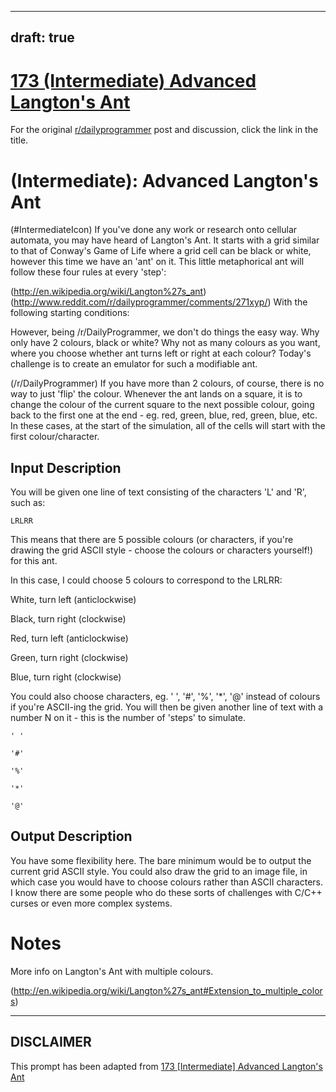 ---
draft: true
----

# [173 (Intermediate) Advanced Langton's Ant](https://www.reddit.com/r/dailyprogrammer/comments/2c4ka3/7302014_challenge_173_intermediate_advanced/)

For the original [r/dailyprogrammer](https://www.reddit.com/r/dailyprogrammer/) post and discussion, click the link in the title.

#  (Intermediate): Advanced Langton's Ant
(#IntermediateIcon)
If you've done any work or research onto cellular automata, you may have heard of Langton's Ant. It starts with a grid similar to that of Conway's Game of Life where a grid cell can be black or white, however this time we have an 'ant' on it. This little metaphorical ant will follow these four rules at every 'step':

(http://en.wikipedia.org/wiki/Langton%27s_ant)
(http://www.reddit.com/r/dailyprogrammer/comments/271xyp/)
With the following starting conditions:

However, being /r/DailyProgrammer, we don't do things the easy way. Why only have 2 colours, black or white? Why not as many colours as you want, where you choose whether ant turns left or right at each colour? Today's challenge is to create an emulator for such a modifiable ant.

(/r/DailyProgrammer)
If you have more than 2 colours, of course, there is no way to just 'flip' the colour. Whenever the ant lands on a square, it is to change the colour of the current square to the next possible colour, going back to the first one at the end - eg. red, green, blue, red, green, blue, etc. In these cases, at the start of the simulation, all of the cells will start with the first colour/character.

## Input Description
You will be given one line of text consisting of the characters 'L' and 'R', such as:


```
LRLRR
```
This means that there are 5 possible colours (or characters, if you're drawing the grid ASCII style - choose the colours or characters yourself!) for this ant.

In this case, I could choose 5 colours to correspond to the LRLRR:

White, turn left (anticlockwise)

Black, turn right (clockwise)

Red, turn left (anticlockwise)

Green, turn right (clockwise)

Blue, turn right (clockwise)

You could also choose characters, eg. ' ', '#', '%', '*', '@' instead of colours if you're ASCII-ing the grid. You will then be given another line of text with a number N on it - this is the number of 'steps' to simulate.


```
' '
```

```
'#'
```

```
'%'
```

```
'*'
```

```
'@'
```
## Output Description
You have some flexibility here. The bare minimum would be to output the current grid ASCII style. You could also draw the grid to an image file, in which case you would have to choose colours rather than ASCII characters. I know there are some people who do these sorts of challenges with C/C++ curses or even more complex systems.

# Notes
More info on Langton's Ant with multiple colours.

(http://en.wikipedia.org/wiki/Langton%27s_ant#Extension_to_multiple_colors)

----
## **DISCLAIMER**
This prompt has been adapted from [173 [Intermediate] Advanced Langton's Ant](https://www.reddit.com/r/dailyprogrammer/comments/2c4ka3/7302014_challenge_173_intermediate_advanced/
)
